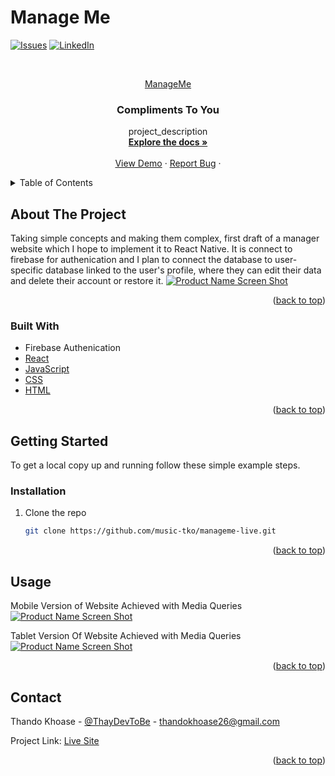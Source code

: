 # Manage Me

<div id="top"></div>

<!-- PROJECT SHIELDS -->
<!--
*** I'm using markdown "reference style" links for readability.
*** Reference links are enclosed in brackets [ ] instead of parentheses ( ).
*** See the bottom of this document for the declaration of the reference variables
*** for contributors-url, forks-url, etc. This is an optional, concise syntax you may use.
*** https://www.markdownguide.org/basic-syntax/#reference-style-links
-->

[![Issues][issues-shield]][issues-url]
[![LinkedIn][linkedin-shield]][linkedin-url]


<!-- PROJECT LOGO -->
<br />
<div align="center">
  <a href="https://github.com/music-tko/manageme-live">
<p> ManageMe </p>  </a>

<h3 align="center">Compliments To You</h3>

  <p align="center">
    project_description
    <br />
    <a href="https://github.com/music-tko/manageme-live"><strong>Explore the docs »</strong></a>
    <br />
    <br />
    <a href="https://manageme.vercel.app/">View Demo</a>
    ·
    <a href="https://github.com/music-tko/manageme-live/issues">Report Bug</a>
    ·
  </p>
</div>



<!-- TABLE OF CONTENTS -->
<details>
  <summary>Table of Contents</summary>
  <ol>
    <li>
      <a href="#about-the-project">About The Project</a>
      <ul>
        <li><a href="#built-with">Built With</a></li>
      </ul>
    </li>
    <li>
      <a href="#getting-started">Getting Started</a>
      <ul>
        <li><a href="#installation">Installation</a></li>
      </ul>
    </li>
    <li><a href="#usage">Usage</a></li>
    <li><a href="#contact">Contact</a></li>
    <li><a href="#acknowledgments">Acknowledgments</a></li>
  </ol>
</details>



<!-- ABOUT THE PROJECT -->
## About The Project
Taking simple concepts and making them complex, first draft of a manager website which I hope to implement it to React Native. It is connect to firebase for authenication and I plan to connect the database to user-specific database linked to the user's profile, where they can edit their data and delete their account or restore it.
[![Product Name Screen Shot][product-screenshot]](https://github.com/music-tko/manageme-live/blob/master/manageme-laptop.png)

<p align="right">(<a href="#top">back to top</a>)</p>



### Built With

* Firebase Authenication
* [React](https://reactjs.org) 
* [JavaScript](https://developer.mozilla.org/en-US/docs/Web/JavaScript)
* [CSS](https://developer.mozilla.org/en-US/docs/Web/CSS)
* [HTML](https://developer.mozilla.org/en-US/docs/Web/HTML)

<p align="right">(<a href="#top">back to top</a>)</p>



<!-- GETTING STARTED -->
## Getting Started

To get a local copy up and running follow these simple example steps.

### Installation

1. Clone the repo
   ```sh
   git clone https://github.com/music-tko/manageme-live.git
   ```


<p align="right">(<a href="#top">back to top</a>)</p>



<!-- USAGE EXAMPLES -->
## Usage

Mobile Version of Website Achieved with Media Queries
[![Product Name Screen Shot][product-mobile]](https://github.com/music-tko/manageme-live/blob/master/manageme-mobile.png)

Tablet Version Of Website Achieved with Media Queries
[![Product Name Screen Shot][product-tablet]](https://github.com/music-tko/manageme-live/blob/master/manageme-tablet.png)

<p align="right">(<a href="#top">back to top</a>)</p>

<!-- CONTACT -->
## Contact

Thando Khoase - [@ThayDevToBe](https://twitter.com/ThayDevToBe) - thandokhoase26@gmail.com

Project Link: [Live Site](https://complimentstoyou.vercel.app/)

<p align="right">(<a href="#top">back to top</a>)</p>


<!-- MARKDOWN LINKS & IMAGES -->

[issues-shield]: https://img.shields.io/github/issues/music-tko/manageme-live.svg?style=for-the-badge
[issues-url]: https://github.com/music-tko/manageme-live/issues
[linkedin-shield]: https://img.shields.io/badge/-LinkedIn-black.svg?style=for-the-badge&logo=linkedin&colorB=555
[linkedin-url]: https://linkedin.com/in/thay-khoase026/
[product-screenshot]: https://github.com/music-tko/manageme-live/blob/master/manageme-laptop.png
[product-mobile]: https://github.com/music-tko/manageme-live/blob/master/manageme-mobile.png
[product-tablet]: https://github.com/music-tko/manageme-live/blob/master/manageme-tablet.png
 
